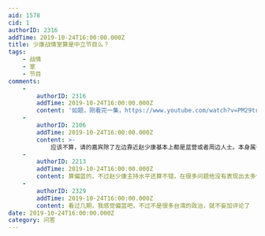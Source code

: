 ```yaml
---
aid: 1578
cid: 1
authorID: 2316
addTime: 2019-10-24T16:00:00.000Z
title: 少康战情室算是中立节目么？
tags:
    - 战情
    - 室
    - 节目
comments:
    -
        authorID: 2316
        addTime: 2019-10-24T16:00:00.000Z
        content: '如题，刚看完一集，https://www.youtube.com/watch?v=PM29tr-ufig。 求科普。'
    -
        authorID: 2106
        addTime: 2019-10-24T16:00:00.000Z
        content: >-
            应该不算，请的嘉宾除了左边靠近赵少康基本上都是蓝营或者周边人士。本身属于浅蓝吧，相比于其他节目水平要高上许多，但是ZZ还是有，绿营除了郭正亮水平稍微可以以外其他都不行，蓝营也差不多，倒是泛蓝的几个教授嘉宾还行。赵少康也算会做节目吧，往往民进党劣势的新闻基本都是让民进党的人最后发言。
    -
        authorID: 2213
        addTime: 2019-10-24T16:00:00.000Z
        content: 算偏蓝的，不过赵少康主持水平还算不错，在很多问题他没有表现出太多倾向性，而是以民进党和国民党的嘉宾发言为主。
    -
        authorID: 2329
        addTime: 2019-10-24T16:00:00.000Z
        content: 看过几期，我感觉偏蓝吧，不过不是很多台湾的政治，就不妄加评论了
date: 2019-10-24T16:00:00.000Z
category: 问答
---
```



